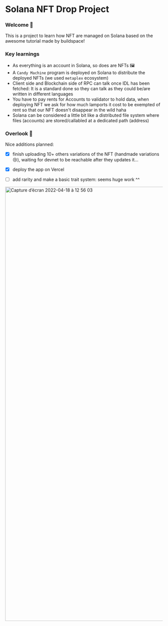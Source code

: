 # Solana NFT Drop Project

### Welcome 👋
This is a project to learn how NFT are managed on Solana based on the awesome tutorial made by buildspace! 

### Key learnings
- As everything is an account in Solana, so does are NFTs 🖼️
- A `Candy Machine` program is deployed on Solana to distribute the deployed NFTs (we used `metaplex` ecosystem)
- Client side and Blockchain side of RPC can talk once IDL has been fetched: It is a standard done so they can talk as they could be/are written in different languages
- You have to pay rents for Accounts to validator to hold data, when deploying NFT we ask for how much lamports it cost to be exempted of rent so that our NFT doesn't disappear in the wild haha
- Solana can be considered a little bit like a distributed file system where files (accounts) are stored/callabled at a dedicated path (address)

### Overlook 👀

Nice additions planned:
- [x] finish uploading 10+ others variations of the NFT (handmade variations 😢), waiting for devnet to be reachable after they updates it...
- [x] deploy the app on Vercel
- [ ] add rarity and make a basic trait system: seems huge work ^^


<img width="1386" alt="Capture d’écran 2022-04-18 à 12 56 03" src="https://user-images.githubusercontent.com/23119955/163799615-51e42e34-51a7-46d3-a4d2-af30ad6507ad.png">


